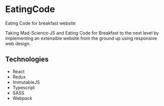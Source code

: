 # EatingCode

Eating Code for breakfast website

Taking Mad-Science-JS and Eating Code for Breakfast to the next level by implementing an extensible website from the ground up using responsive web design.

## Technologies

* React
* Redux
* ImmutableJS
* Typescript
* SASS
* Webpack
